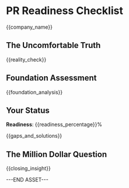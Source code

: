 # PR Readiness Checklist
{{company_name}}

## The Uncomfortable Truth
{{reality_check}}

## Foundation Assessment
{{foundation_analysis}}

## Your Status
**Readiness**: {{readiness_percentage}}%

{{gaps_and_solutions}}

## The Million Dollar Question
{{closing_insight}}

---END ASSET---